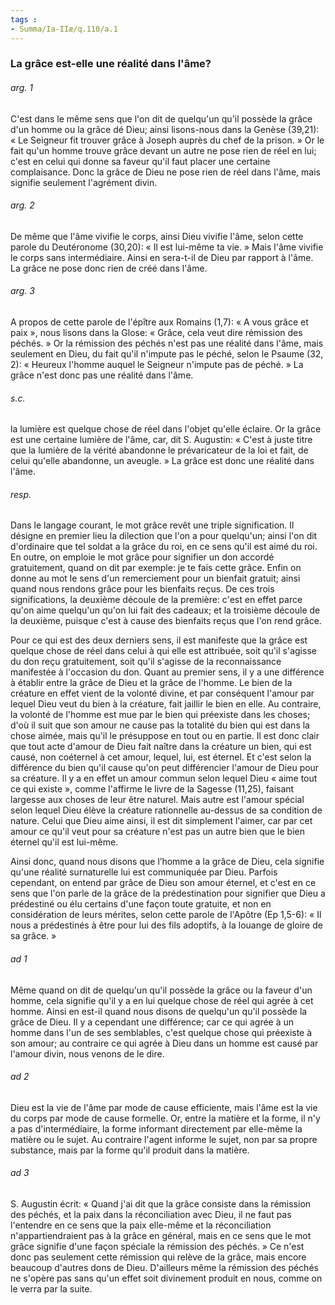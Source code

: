 ```yaml
---
tags : 
- Summa/Ia-IIæ/q.110/a.1
---
```


### La grâce est-elle une réalité dans l'âme?

###### arg. 1
C'est dans le même sens que l'on dit de quelqu'un qu'il possède la grâce d'un homme ou la grâce dé Dieu; ainsi lisons-nous dans la Genèse (39,21): « Le Seigneur fit trouver grâce à Joseph auprès du chef de la prison. » Or le fait qu'un homme trouve grâce devant un autre ne pose rien de réel en lui; c'est en celui qui donne sa faveur qu'il faut placer une certaine complaisance. Donc la grâce de Dieu ne pose rien de réel dans l'âme, mais signifie seulement l'agrément divin. 

###### arg. 2
De même que l'âme vivifie le corps, ainsi Dieu vivifie l'âme, selon cette parole du Deutéronome (30,20): « Il est lui-même ta vie. » Mais l'âme vivifie le corps sans intermédiaire. Ainsi en sera-t-il de Dieu par rapport à l'âme. La grâce ne pose donc rien de créé dans l'âme. 

###### arg. 3
A propos de cette parole de l'épître aux Romains (1,7): « A vous grâce et paix », nous lisons dans la Glose: « Grâce, cela veut dire rémission des péchés. » Or la rémission des péchés n'est pas une réalité dans l'âme, mais seulement en Dieu, du fait qu'il n'impute pas le péché, selon le Psaume (32, 2): « Heureux l'homme auquel le Seigneur n'impute pas de péché. » La grâce n'est donc pas une réalité dans l'âme. 

###### s.c.
la lumière est quelque chose de réel dans l'objet qu'elle éclaire. Or la grâce est une certaine lumière de l'âme, car, dit S. Augustin: « C'est à juste titre que la lumière de la vérité abandonne le prévaricateur de la loi et fait, de celui qu'elle abandonne, un aveugle. » La grâce est donc une réalité dans l'âme. 

###### resp.
Dans le langage courant, le mot grâce revêt une triple signification. Il désigne en premier lieu la dilection que l'on a pour quelqu'un; ainsi l'on dit d'ordinaire que tel soldat a la grâce du roi, en ce sens qu'il est aimé du roi. En outre, on emploie le mot grâce pour signifier un don accordé gratuitement, quand on dit par exemple: je te fais cette grâce. Enfin on donne au mot le sens d'un remerciement pour un bienfait gratuit; ainsi quand nous rendons grâce pour les bienfaits reçus. De ces trois significations, la deuxième découle de la première: c'est en effet parce qu'on aime quelqu'un qu'on lui fait des cadeaux; et la troisième découle de la deuxième, puisque c'est à cause des bienfaits reçus que l'on rend grâce. 

Pour ce qui est des deux derniers sens, il est manifeste que la grâce est quelque chose de réel dans celui à qui elle est attribuée, soit qu'il s'agisse du don reçu gratuitement, soit qu'il s'agisse de la reconnaissance manifestée à l'occasion du don. Quant au premier sens, il y a une différence à établir entre la grâce de Dieu et la grâce de l'homme. Le bien de la créature en effet vient de la volonté divine, et par conséquent l'amour par lequel Dieu veut du bien à la créature, fait jaillir le bien en elle. Au contraire, la volonté de l'homme est mue par le bien qui préexiste dans les choses; d'où il suit que son amour ne cause pas la totalité du bien qui est dans la chose aimée, mais qu'il le présuppose en tout ou en partie. Il est donc clair que tout acte d'amour de Dieu fait naître dans la créature un bien, qui est causé, non coéternel à cet amour, lequel, lui, est éternel. Et c'est selon la différence du bien qu'il cause qu'on peut différencier l'amour de Dieu pour sa créature. Il y a en effet un amour commun selon lequel Dieu « aime tout ce qui existe », comme l'affirme le livre de la Sagesse (11,25), faisant largesse aux choses de leur être naturel. Mais autre est l'amour spécial selon lequel Dieu élève la créature rationnelle au-dessus de sa condition de nature. Celui que Dieu aime ainsi, il est dit simplement l'aimer, car par cet amour ce qu'il veut pour sa créature n'est pas un autre bien que le bien éternel qu'il est lui-même. 

Ainsi donc, quand nous disons que l’homme a la grâce de Dieu, cela signifie qu'une réalité surnaturelle lui est communiquée par Dieu. Parfois cependant, on entend par grâce de Dieu son amour éternel, et c'est en ce sens que l'on parle de la grâce de la prédestination pour signifier que Dieu a prédestiné ou élu certains d'une façon toute gratuite, et non en considération de leurs mérites, selon cette parole de l'Apôtre (Ep 1,5-6): « Il nous a prédestinés à être pour lui des fils adoptifs, à la louange de gloire de sa grâce. » 

###### ad 1
Même quand on dit de quelqu'un qu'il possède la grâce ou la faveur d'un homme, cela signifie qu'il y a en lui quelque chose de réel qui agrée à cet homme. Ainsi en est-il quand nous disons de quelqu'un qu'il possède la grâce de Dieu. Il y a cependant une différence; car ce qui agrée à un homme dans l'un de ses semblables, c'est quelque chose qui préexiste à son amour; au contraire ce qui agrée à Dieu dans un homme est causé par l'amour divin, nous venons de le dire. 

###### ad 2
Dieu est la vie de l'âme par mode de cause efficiente, mais l'âme est la vie du corps par mode de cause formelle. Or, entre la matière et la forme, il n'y a pas d'intermédiaire, la forme informant directement par elle-même la matière ou le sujet. Au contraire l'agent informe le sujet, non par sa propre substance, mais par la forme qu'il produit dans la matière. 

###### ad 3
S. Augustin écrit: « Quand j'ai dit que la grâce consiste dans la rémission des péchés, et la paix dans la réconciliation avec Dieu, il ne faut pas l'entendre en ce sens que la paix elle-même et la réconciliation n'appartiendraient pas à la grâce en général, mais en ce sens que le mot grâce signifie d'une façon spéciale la rémission des péchés. » Ce n'est donc pas seulement cette rémission qui relève de la grâce, mais encore beaucoup d'autres dons de Dieu. D'ailleurs même la rémission des péchés ne s'opère pas sans qu'un effet soit divinement produit en nous, comme on le verra par la suite. 

